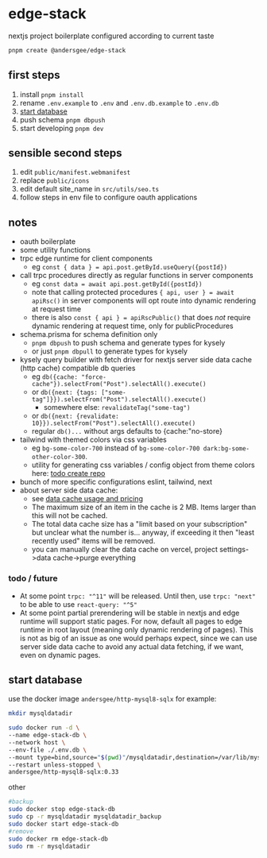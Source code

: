 # edge-stack

nextjs project boilerplate configured according to current taste

```sh
pnpm create @andersgee/edge-stack
```

## first steps

1. install `pnpm install`
2. rename `.env.example` to `.env` and `.env.db.example` to `.env.db`
3. [start database](#start-database)
4. push schema `pnpm dbpush`
5. start developing `pnpm dev`

## sensible second steps

1. edit `public/manifest.webmanifest`
2. replace `public/icons`
3. edit default site_name in `src/utils/seo.ts`
4. follow steps in env file to configure oauth applications

## notes

- oauth boilerplate
- some utility functions
- trpc edge runtime for client components
  - eg `const { data } = api.post.getById.useQuery({postId})`
- call trpc procedures directly as regular functions in server components
  - eg `const data = await api.post.getById({postId})`
  - note that calling protected procedures `{ api, user } = await apiRsc()` in server components will opt route into dynamic rendering at request time
  - there is also `const { api } = apiRscPublic()` that does _not_ require dynamic rendering at request time, only for publicProcedures
- schema.prisma for schema definition only
  - `pnpm dbpush` to push schema and generate types for kysely
  - or just `pnpm dbpull` to generate types for kysely
- kysely query builder with fetch driver for nextjs server side data cache (http cache) compatible db queries
  - eg `db({cache: "force-cache"}).selectFrom("Post").selectAll().execute()`
  - or `db({next: {tags: ["some-tag"]}}).selectFrom("Post").selectAll().execute()`
    - somewhere else: `revalidateTag("some-tag")`
  - or `db({next: {revalidate: 10}}).selectFrom("Post").selectAll().execute()`
  - regular `db()...` without args defaults to {cache:"no-store}
- tailwind with themed colors via css variables
  - eg `bg-some-color-700` instead of `bg-some-color-700 dark:bg-some-other-color-300`.
  - utility for generating css variables / config object from theme colors here: [todo create repo]()
- bunch of more specific configurations eslint, tailwind, next
- about server side data cache:
  - see [data cache usage and pricing](https://vercel.com/docs/infrastructure/data-cache/limits-and-pricing)
  - The maximum size of an item in the cache is 2 MB. Items larger than this will not be cached.
  - The total data cache size has a "limit based on your subscription" but unclear what the number is... anyway, if exceeding it then "least recently used" items will be removed.
  - you can manually clear the data cache on vercel, project settings->data cache->purge everything

### todo / future

- At some point `trpc: "^11"` will be released. Until then, use `trpc: "next"` to be able to use `react-query: "^5"`
- At some point partial prerendering will be stable in nextjs and edge runtime will support static pages. For now, default all pages to edge runtime in root layout (meaning only dynamic rendering of pages). This is not as big of an issue as one would perhaps expect, since we can use server side data cache to avoid any actual data fetching, if we want, even on dynamic pages.

## start database

use the docker image `andersgee/http-mysql8-sqlx` for example:

```sh
mkdir mysqldatadir

sudo docker run -d \
--name edge-stack-db \
--network host \
--env-file ./.env.db \
--mount type=bind,source="$(pwd)"/mysqldatadir,destination=/var/lib/mysql \
--restart unless-stopped \
andersgee/http-mysql8-sqlx:0.33
```

other

```sh
#backup
sudo docker stop edge-stack-db
sudo cp -r mysqldatadir mysqldatadir_backup
sudo docker start edge-stack-db
#remove
sudo docker rm edge-stack-db
sudo rm -r mysqldatadir
```
